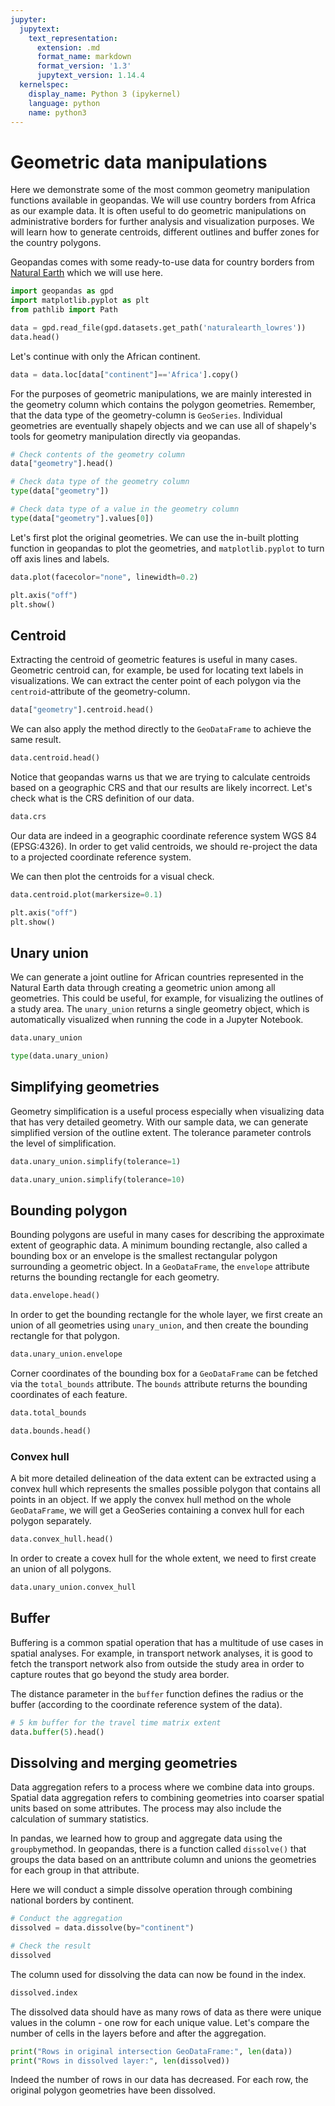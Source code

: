 ```yaml
---
jupyter:
  jupytext:
    text_representation:
      extension: .md
      format_name: markdown
      format_version: '1.3'
      jupytext_version: 1.14.4
  kernelspec:
    display_name: Python 3 (ipykernel)
    language: python
    name: python3
---
```


# Geometric data manipulations


Here we demonstrate some of the most common geometry manipulation functions available in geopandas. We will use country borders from Africa as our example data. It is often useful to do geometric manipulations on administrative borders for further analysis and visualization purposes. We will learn how to generate centroids, different outlines and buffer zones for the country polygons. 

Geopandas comes with some ready-to-use data for country borders from [Natural Earth](https://www.naturalearthdata.com/) which we will use here. 

```python
import geopandas as gpd
import matplotlib.pyplot as plt
from pathlib import Path

data = gpd.read_file(gpd.datasets.get_path('naturalearth_lowres'))
data.head()
```

Let's continue with only the African continent.

```python
data = data.loc[data["continent"]=='Africa'].copy()
```

For the purposes of geometric manipulations, we are mainly interested in the geometry column which contains the polygon geometries. Remember, that the data type of the geometry-column is `GeoSeries`. Individual geometries are eventually shapely objects and we can use all of shapely's tools for geometry manipulation directly via geopandas.

```python
# Check contents of the geometry column
data["geometry"].head()
```

```python
# Check data type of the geometry column
type(data["geometry"])
```

```python
# Check data type of a value in the geometry column
type(data["geometry"].values[0])
```

Let's first plot the original geometries. We can use the in-built plotting function in geopandas to plot the geometries, and `matplotlib.pyplot` to turn off axis lines and labels.

```python
data.plot(facecolor="none", linewidth=0.2)

plt.axis("off")
plt.show()
```

<!-- #region tags=[] -->
## Centroid

Extracting the centroid of geometric features is useful in many cases. Geometric centroid can, for example, be used for locating text labels in visualizations. We can extract the center point of each polygon via the `centroid`-attribute of the geometry-column. 
<!-- #endregion -->

```python
data["geometry"].centroid.head()
```

We can also apply the method directly to the `GeoDataFrame` to achieve the same result.

```python
data.centroid.head()
```

Notice that geopandas warns us that we are trying to calculate centroids based on a geographic CRS and that our results are likely incorrect. Let's check what is the CRS definition of our data.

```python
data.crs
```

Our data are indeed in a geographic coordinate reference system WGS 84 (EPSG:4326). In order to get valid centroids, we should re-project the data to a projected coordinate reference system.


We can then plot the centroids for a visual check.

```python
data.centroid.plot(markersize=0.1)

plt.axis("off")
plt.show()
```

## Unary union

We can generate a joint outline for African countries represented in the Natural Earth data through creating a geometric union among all geometries. This could be useful, for example, for visualizing the outlines of a study area. The `unary_union` returns a single geometry object, which is automatically visualized when running the code in a Jupyter Notebook.

```python
data.unary_union
```

```python
type(data.unary_union)
```

## Simplifying geometries

Geometry simplification is a useful process especially when visualizing data that has very detailed geometry. With our sample data, we can generate simplified version of the outline extent. The tolerance parameter controls the level of simplification.

```python
data.unary_union.simplify(tolerance=1)
```

```python
data.unary_union.simplify(tolerance=10)
```

## Bounding polygon

Bounding polygons are useful in many cases for describing the approximate extent of geographic data. A minimum bounding rectangle, also called a bounding box or an envelope is the smallest rectangular polygon surrounding a geometric object. In a `GeoDataFrame`, the `envelope` attribute returns the bounding rectangle for each geometry.

```python
data.envelope.head()
```

In order to get the bounding rectangle for the whole layer, we  first create an union of all geometries using `unary_union`, and then create the bounding rectangle for that polygon.

```python
data.unary_union.envelope
```

Corner coordinates of the bounding box for a `GeoDataFrame` can be fetched via the `total_bounds` attribute. The `bounds` attribute returns the bounding coordinates of each feature.

```python
data.total_bounds
```

```python
data.bounds.head()
```

### Convex hull

A bit more detailed delineation of the data extent can be extracted using a convex hull which represents the smalles possible polygon that contains all points in an object. If we apply the convex hull method on the whole `GeoDataFrame`, we will get a GeoSeries containing a convex hull for each polygon separately.

```python
data.convex_hull.head()
```

In order to create a covex hull for the whole extent, we need to first create an union of all polygons. 

```python
data.unary_union.convex_hull
```

## Buffer

Buffering is a common spatial operation that has a multitude of use cases in spatial analyses. For example, in transport network analyses, it is good to fetch the transport network also from outside the study area in order to capture routes that go beyond the study area border. 

The distance parameter in the `buffer` function defines the radius or the buffer (according to the coordinate reference system of the data).

```python
# 5 km buffer for the travel time matrix extent
data.buffer(5).head()
```

<!-- #region tags=[] -->


## Dissolving and merging geometries

Data aggregation refers to a process where we combine data into groups. Spatial data aggregation refers to combining geometries into coarser spatial units based on some attributes. The process may also include the calculation of summary statistics. 

In pandas, we learned how to group and aggregate data using the `groupby`method. In geopandas, there is a function called `dissolve()` that groups the data based on an anttribute column and unions the geometries for each group in that attribute. 

Here we will conduct a simple dissolve operation through combining national borders by continent.
<!-- #endregion -->

```python
# Conduct the aggregation
dissolved = data.dissolve(by="continent")

# Check the result
dissolved
```

The column used for dissolving the data can now be found in the index.

```python
dissolved.index
```

The dissolved data should have as many rows of data as there were unique values in the column - one row for each unique value. Let's compare the number of cells in the layers before and after the aggregation.

```python
print("Rows in original intersection GeoDataFrame:", len(data))
print("Rows in dissolved layer:", len(dissolved))
```

Indeed the number of rows in our data has decreased. For each row, the original polygon geometries have been dissolved. 
